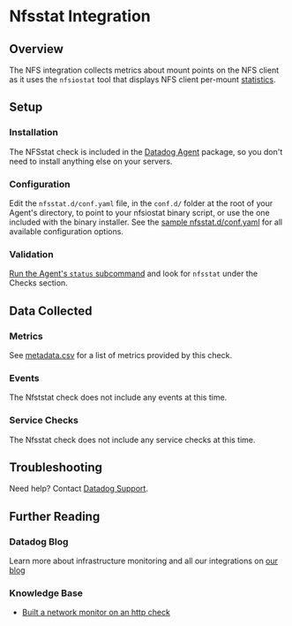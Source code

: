 # Nfsstat Integration

## Overview

The NFS integration collects metrics about mount points on the NFS client as it uses the `nfsiostat` tool that displays NFS client per-mount [statistics][1].

## Setup
### Installation

The NFSstat check is included in the [Datadog Agent][2] package, so you don't need to install anything else on your servers.

### Configuration

Edit the `nfsstat.d/conf.yaml` file, in the `conf.d/` folder at the root of your Agent's directory, to point to your nfsiostat binary script, or use the one included with the binary installer. See the [sample nfsstat.d/conf.yaml][3] for all available configuration options.

### Validation

[Run the Agent's `status` subcommand][4] and look for `nfsstat` under the Checks section.

## Data Collected
### Metrics
See [metadata.csv][5] for a list of metrics provided by this check.

### Events
The Nfststat check does not include any events at this time.

### Service Checks
The Nfsstat check does not include any service checks at this time.

## Troubleshooting
Need help? Contact [Datadog Support][6].

## Further Reading
### Datadog Blog
Learn more about infrastructure monitoring and all our integrations on [our blog][7]

### Knowledge Base
* [Built a network monitor on an http check][8]


[1]: http://man7.org/linux/man-pages/man8/nfsiostat.8.html
[2]: https://app.datadoghq.com/account/settings#agent
[3]: https://github.com/DataDog/integrations-core/blob/master/nfsstat/datadog_checks/nfsstat/data/conf.yaml.example
[4]: https://docs.datadoghq.com/agent/faq/agent-commands/#agent-status-and-information
[5]: https://github.com/DataDog/integrations-core/blob/master/nfsstat/metadata.csv
[6]: http://docs.datadoghq.com/help/
[7]: https://www.datadoghq.com/blog/
[8]: https://docs.datadoghq.com/monitors/monitor_types/network
